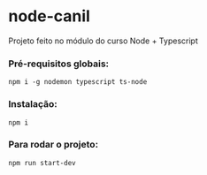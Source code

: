 # node-canil
Projeto feito no módulo do curso Node + Typescript

### Pré-requisitos globais: 
`npm i -g nodemon typescript ts-node`

### Instalação: 
`npm i`

### Para rodar o projeto: 
`npm run start-dev`